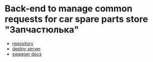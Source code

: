 # Back-end to manage common requests for car spare parts store "Запчастюлька"

- [repository](https://github.com/Zapchaztiulka/spares-backend)
- [deploy server](https://)
- [swagger docs](https://)
